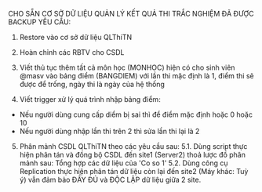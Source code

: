 CHO SẴN CƠ SỞ DỮ LIỆU QUẢN LÝ KẾT QUẢ THI TRẮC NGHIỆM ĐÃ ĐƯỢC BACKUP
YÊU CẦU:
1. Restore vào cơ sở dữ liệu QLThiTN
2. Hoàn chỉnh các RBTV cho CSDL
3. Viết thủ tục thêm tất cả môn học (MONHOC) hiện có  cho sinh viên @masv vào bảng điểm (BANGDIEM) với lần thi mặc định là 1, điểm thi sẽ được để trống, ngày thi là ngày của hệ thống

4. Viết trigger xử lý quá trình nhập bảng điểm: 
- Nếu người dùng cung cấp diểm bị sai thì để điểm mặc định hoặc 0 hoặc 10
- Nếu người dùng nhập lần thi trên 2 thì sửa lần thi lại là 2

5. Phân mảnh CSDL QLThiTN theo các yêu cầu sau:
5.1. Dùng script thực hiện phân tán và đồng bộ CSDL đến site1 (Server2) thoả lược đồ phân mảnh sau: Tổng hợp các dữ liệu của 'Co so 1' 
5.2. Dùng công cụ Replication thực hiện phân tán dữ liệu còn lại đến site2 (Máy khác: Tuỳ ý) vẫn đảm bảo ĐẦY ĐỦ và ĐỘC LẬP dữ liệu giữa 2 site.